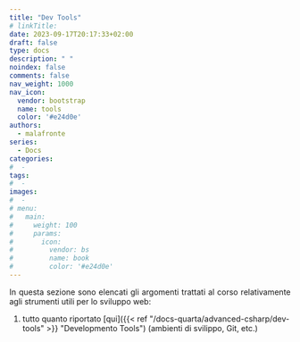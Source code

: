 ```yaml
---
title: "Dev Tools"
# linkTitle:
date: 2023-09-17T20:17:33+02:00
draft: false
type: docs
description: " "
noindex: false
comments: false
nav_weight: 1000
nav_icon:
  vendor: bootstrap
  name: tools
  color: '#e24d0e'
authors:
  - malafronte
series:
  - Docs
categories:
#  - 
tags:
#  - 
images:
#  - 
# menu:
#   main:
#     weight: 100
#     params:
#       icon:
#         vendor: bs
#         name: book
#         color: '#e24d0e'
---
```

<style>p {text-align: justify}</style>
In questa sezione sono elencati gli argomenti trattati al corso relativamente agli strumenti utili per lo sviluppo web:

1. tutto quanto riportato [qui]({{< ref "/docs-quarta/advanced-csharp/dev-tools" >}} "Developmento Tools") (ambienti di svilippo, Git, etc.)
